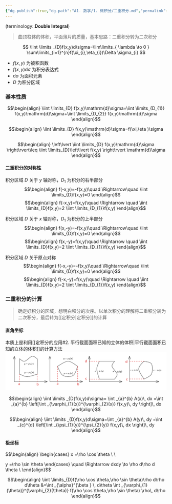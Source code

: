 ```yaml
---
{"dg-publish":true,"dg-path":"A1- 数学/1. 微积分/二重积分.md","permalink":"/A1- 数学/1. 微积分/二重积分/","dgPassFrontmatter":true,"noteIcon":"","created":"2024-05-21T15:20:27.918+08:00","updated":"2025-08-28T21:53:12.864+08:00"}
---
```



(terminology::**Double Integral**)
>曲顶柱体的体积，平面薄片的质量，基本思路：二重积分转为二次积分

$$
\iint \limits _{D}f(x,y)d\sigma=\lim\limits_{ \lambda \to 0 } \sum\limits_{i=1}^{n}f(\xi_{i},\eta_{i})\Delta \sigma_{i}
$$
-  $f (x,y)$ 为被积函数
-  $f (x,y)\mathrm{d}\sigma$ 为积分表达式
-  $\mathrm{d}\sigma$ 为面积元素
-  $D$ 为积分区域

### 基本性质
$$\begin{align}
\iint \limits_{D} f(x,y)\mathrm{d}\sigma=\iint \limits_{D_{1}} f(x,y)\mathrm{d}\sigma+\iint \limits_{D_{2}} f(x,y)\mathrm{d}\sigma
\end{align}$$

$$\begin{align}
\iint \limits_{D} f(x,y)\mathrm{d}\sigma=f(\xi,\eta )\sigma
\end{align}$$

$$\begin{align}
\left\lvert  \iint \limits_{D} f(x,y)\mathrm{d}\sigma \right\rvert\leq \iint \limits_{D}\left\lvert  f(x,y) \right\rvert \mathrm{d}\sigma
\end{align}$$

#### 二重积分的对称性

积分区域 $D$ 关于 $y$ 轴对称，$D_{1}$ 为积分的右半部分
$$\begin{align}
f(-x,y)=-f(x,y)\quad  \Rightarrow\quad \iint \limits_{D}f(x,y)=0
\end{align}$$
$$\begin{align}
f(-x,y)=f(x,y)\quad \Rightarrow \quad \iint \limits_{D}f(x,y)=2 \iint \limits_{D_{1}}f(x,y)
\end{align}$$

积分区域 $D$ 关于 $x$ 轴对称，$D_{1}$ 为积分的上半部分
$$\begin{align}
f(x,-y)=-f(x,y)\quad  \Rightarrow\quad \iint \limits_{D}f(x,y)=0
\end{align}$$
$$\begin{align}
f(x,-y)=f(x,y)\quad \Rightarrow \quad \iint \limits_{D}f(x,y)=2 \iint \limits_{D_{1}}f(x,y)
\end{align}$$

积分区域 $D$ 关于原点对称
$$\begin{align}
f(-x,-y)=-f(x,y)\quad  \Rightarrow\quad \iint \limits_{D}f(x,y)=0
\end{align}$$
$$\begin{align}
f(-x,-y)=f(x,y)\quad \Rightarrow \quad \iint \limits_{D}f(x,y)=2 \iint \limits_{D_{1}}f(x,y)
\end{align}$$


### 二重积分的计算
>确定好积分的区域，想明白积分的次序。以单次积分的理解将二重积分转为二次积分，最后转为[[定积分\|定积分]]的计算

#### 直角坐标
本质上是利用[[定积分的应用#2. 平行截面面积已知的立体的体积\|平行截面面积已知的立体的体积]]的计算方法
![Pasted image 20241005133602.png](../img/user/Functional%20files/Photo%20Resources/Pasted%20image%2020241005133602.png)

$$\begin{align}
\iint \limits _{D}f(x,y)d\sigma= \int _{a}^{b} A(x)\, dx  =\int _{a}^{b} \left[\int _{\varphi_{1}(x)}^{\varphi_{2}(x)} f(x,y)\, dy \right]\, dx 
\end{align}$$

$$\begin{align}
\iint \limits _{D}f(x,y)d\sigma=\int _{a}^{b} A(y)\, dy  =\int _{c}^{d} \left[\int _{\psi_{1}(y)}^{\psi_{2}(y)} f(x,y)\, dx \right]\, dy 
\end{align}$$

#### 极坐标
$$\begin{align}
\begin{cases}
x  =\rho \cos \theta \\ \\

y  =\rho \sin \theta
\end{cases}   \quad \Rightarrow  dxdy  \to  \rho d\rho d \theta \\
\end{align}$$

$$\begin{align}
\iint \limits_{D}f(\rho \cos \theta,\rho \sin \theta)\rho d\rho d\theta &=\int _{\alpha}^{\beta } \, d\theta \int _{\varphi_{1}(\theta)}^{\varphi_{2}(\theta)} f(\rho \cos \theta,\rho \sin \theta) \rho\, d\rho  
\end{align}$$

